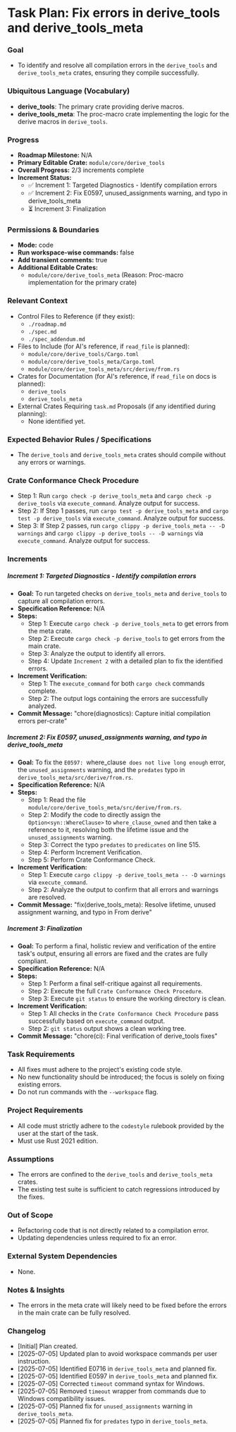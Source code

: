 # Task Plan: Fix errors in derive_tools and derive_tools_meta

### Goal
*   To identify and resolve all compilation errors in the `derive_tools` and `derive_tools_meta` crates, ensuring they compile successfully.

### Ubiquitous Language (Vocabulary)
*   **derive_tools**: The primary crate providing derive macros.
*   **derive_tools_meta**: The proc-macro crate implementing the logic for the derive macros in `derive_tools`.

### Progress
*   **Roadmap Milestone:** N/A
*   **Primary Editable Crate:** `module/core/derive_tools`
*   **Overall Progress:** 2/3 increments complete
*   **Increment Status:**
    *   ✅ Increment 1: Targeted Diagnostics - Identify compilation errors
    *   ✅ Increment 2: Fix E0597, unused_assignments warning, and typo in derive_tools_meta
    *   ⏳ Increment 3: Finalization

### Permissions & Boundaries
*   **Mode:** code
*   **Run workspace-wise commands:** false
*   **Add transient comments:** true
*   **Additional Editable Crates:**
    *   `module/core/derive_tools_meta` (Reason: Proc-macro implementation for the primary crate)

### Relevant Context
*   Control Files to Reference (if they exist):
    *   `./roadmap.md`
    *   `./spec.md`
    *   `./spec_addendum.md`
*   Files to Include (for AI's reference, if `read_file` is planned):
    *   `module/core/derive_tools/Cargo.toml`
    *   `module/core/derive_tools_meta/Cargo.toml`
    *   `module/core/derive_tools_meta/src/derive/from.rs`
*   Crates for Documentation (for AI's reference, if `read_file` on docs is planned):
    *   `derive_tools`
    *   `derive_tools_meta`
*   External Crates Requiring `task.md` Proposals (if any identified during planning):
    *   None identified yet.

### Expected Behavior Rules / Specifications
*   The `derive_tools` and `derive_tools_meta` crates should compile without any errors or warnings.

### Crate Conformance Check Procedure
*   Step 1: Run `cargo check -p derive_tools_meta` and `cargo check -p derive_tools` via `execute_command`. Analyze output for success.
*   Step 2: If Step 1 passes, run `cargo test -p derive_tools_meta` and `cargo test -p derive_tools` via `execute_command`. Analyze output for success.
*   Step 3: If Step 2 passes, run `cargo clippy -p derive_tools_meta -- -D warnings` and `cargo clippy -p derive_tools -- -D warnings` via `execute_command`. Analyze output for success.

### Increments
##### Increment 1: Targeted Diagnostics - Identify compilation errors
*   **Goal:** To run targeted checks on `derive_tools_meta` and `derive_tools` to capture all compilation errors.
*   **Specification Reference:** N/A
*   **Steps:**
    *   Step 1: Execute `cargo check -p derive_tools_meta` to get errors from the meta crate.
    *   Step 2: Execute `cargo check -p derive_tools` to get errors from the main crate.
    *   Step 3: Analyze the output to identify all errors.
    *   Step 4: Update `Increment 2` with a detailed plan to fix the identified errors.
*   **Increment Verification:**
    *   Step 1: The `execute_command` for both `cargo check` commands complete.
    *   Step 2: The output logs containing the errors are successfully analyzed.
*   **Commit Message:** "chore(diagnostics): Capture initial compilation errors per-crate"

##### Increment 2: Fix E0597, unused_assignments warning, and typo in derive_tools_meta
*   **Goal:** To fix the `E0597: `where_clause` does not live long enough` error, the `unused_assignments` warning, and the `predates` typo in `derive_tools_meta/src/derive/from.rs`.
*   **Specification Reference:** N/A
*   **Steps:**
    *   Step 1: Read the file `module/core/derive_tools_meta/src/derive/from.rs`.
    *   Step 2: Modify the code to directly assign the `Option<syn::WhereClause>` to `where_clause_owned` and then take a reference to it, resolving both the lifetime issue and the `unused_assignments` warning.
    *   Step 3: Correct the typo `predates` to `predicates` on line 515.
    *   Step 4: Perform Increment Verification.
    *   Step 5: Perform Crate Conformance Check.
*   **Increment Verification:**
    *   Step 1: Execute `cargo clippy -p derive_tools_meta -- -D warnings` via `execute_command`.
    *   Step 2: Analyze the output to confirm that all errors and warnings are resolved.
*   **Commit Message:** "fix(derive_tools_meta): Resolve lifetime, unused assignment warning, and typo in From derive"

##### Increment 3: Finalization
*   **Goal:** To perform a final, holistic review and verification of the entire task's output, ensuring all errors are fixed and the crates are fully compliant.
*   **Specification Reference:** N/A
*   **Steps:**
    *   Step 1: Perform a final self-critique against all requirements.
    *   Step 2: Execute the full `Crate Conformance Check Procedure`.
    *   Step 3: Execute `git status` to ensure the working directory is clean.
*   **Increment Verification:**
    *   Step 1: All checks in the `Crate Conformance Check Procedure` pass successfully based on `execute_command` output.
    *   Step 2: `git status` output shows a clean working tree.
*   **Commit Message:** "chore(ci): Final verification of derive_tools fixes"

### Task Requirements
*   All fixes must adhere to the project's existing code style.
*   No new functionality should be introduced; the focus is solely on fixing existing errors.
*   Do not run commands with the `--workspace` flag.

### Project Requirements
*   All code must strictly adhere to the `codestyle` rulebook provided by the user at the start of the task.
*   Must use Rust 2021 edition.

### Assumptions
*   The errors are confined to the `derive_tools` and `derive_tools_meta` crates.
*   The existing test suite is sufficient to catch regressions introduced by the fixes.

### Out of Scope
*   Refactoring code that is not directly related to a compilation error.
*   Updating dependencies unless required to fix an error.

### External System Dependencies
*   None.

### Notes & Insights
*   The errors in the meta crate will likely need to be fixed before the errors in the main crate can be fully resolved.

### Changelog
*   [Initial] Plan created.
*   [2025-07-05] Updated plan to avoid workspace commands per user instruction.
*   [2025-07-05] Identified E0716 in `derive_tools_meta` and planned fix.
*   [2025-07-05] Identified E0597 in `derive_tools_meta` and planned fix.
*   [2025-07-05] Corrected `timeout` command syntax for Windows.
*   [2025-07-05] Removed `timeout` wrapper from commands due to Windows compatibility issues.
*   [2025-07-05] Planned fix for `unused_assignments` warning in `derive_tools_meta`.
*   [2025-07-05] Planned fix for `predates` typo in `derive_tools_meta`.